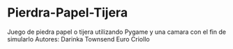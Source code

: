 # Pierdra-Papel-Tijera
Juego de piedra papel o tijera utilizando Pygame y una camara con el fin de simularlo 
Autores:
Darinka Townsend
Euro Criollo
